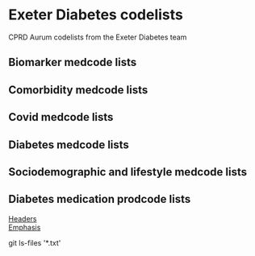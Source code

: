 # Exeter Diabetes codelists
CPRD Aurum codelists from the Exeter Diabetes team

## Biomarker medcode lists


## Comorbidity medcode lists


## Covid medcode lists


## Diabetes medcode lists


## Sociodemographic and lifestyle medcode lists


## Diabetes medication prodcode lists
[Headers](#headers)  
[Emphasis](#emphasis)

git ls-files '*.txt'
